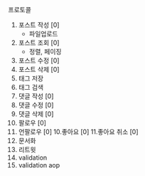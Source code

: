프로토콜
1. 포스트 작성 [0]
    - 파일업로드
2. 포스트 조회 [0]
    - 정렬, 페이징 
3. 포스트 수정 [0]
4. 포스트 삭제 [0]
5. 태그 저장
6. 태그 검색
5. 댓글 작성 [0]
6. 댓글 수정 [0]
7. 댓글 삭제 [0]
8. 팔로우 [0]
9. 언팔로우 [0]
10.좋아요 [0]
11.좋아요 취소 [0]
12. 문서화
13. 리트윗
14. validation
15. validation aop